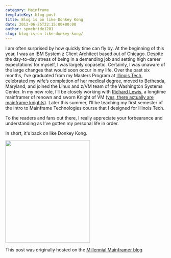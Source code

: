 ```yaml
---
category: Mainframe
templateKey: blog-post
title: Blog is on like Donkey Kong
date: 2013-06-25T22:15:00+00:00
author: spmcbride1201
slug: blog-is-on-like-donkey-kong/
---
```


I am often surprised by how quickly time can fly by. At the beginning of this year, I was an IBM System z Client Architect based out of Chicago. Despite the day-to-day stress of being in a demanding job and setting high career expectations for myself, I was largely copasetic. Certainly, I was unaware of the large changes that would soon occur in my life. Over the past six months, I&#8217;ve graduated from my Masters Program at <a href="https://web.archive.org/web/20180911111809/http://www.iit.edu/" target="_blank">Illinois Tech</a>, celebrated my wife&#8217;s completion of her medical degree, moved to Bethesda, Maryland, and joined the Linux and z/VM team of the Washington Systems Center. In my new role, I&#8217;ll be closely working with <a href="https://web.archive.org/web/20180911111809/http://www.linkedin.com/pub/richard-lewis/15/716/12a/" target="_blank">Richard Lewis</a>, a longtime mainframer of renown and sworn Knight of VM (<a href="https://web.archive.org/web/20180911111809/http://www2.marist.edu/~mvmua/knights.html" target="_blank">yes, there actually are mainframe knights</a>). Later this summer, I&#8217;ll be teaching my first semester of the Intro to Mainframe Technologies course that I designed for Illinois Tech.

To the readers and fans out there, I really appreciate your forbearance and understanding as I&#8217;ve gotten my personal life in order.

In short, it's back on like Donkey Kong.

<img alt="" src="/img/posts/donkeykonganimated.gif" width="265" height="320" />

This post was originally hosted on the [Millennial Mainframer blog](https://web.archive.org/web/20180911111809/http://millennialmainframer.com/2013/06/millennial-mainframer-is-back-and-on-like-donkey-kong/)
